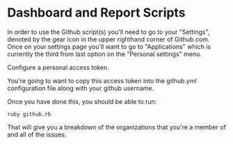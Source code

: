Dashboard and Report Scripts
============================

In order to use the Github script(s) you'll need to go to your "Settings", denoted by the gear
icon in the upper righthand corner of Github.com. Once on your settings page you'll want to go
to "Applications" which is currently the third from last option on the "Personal settings"
menu.

Configure a personal access token.

You're going to want to copy this access token into the github.yml configuration file along
with your github username.

Once you have done this, you should be able to run:

```
ruby github.rb
```

That will give you a breakdown of the organizations that you're a member of and all of the
issues.
